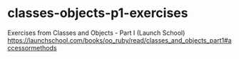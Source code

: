 # classes-objects-p1-exercises
Exercises from Classes and Objects - Part I (Launch School)
https://launchschool.com/books/oo_ruby/read/classes_and_objects_part1#accessormethods
